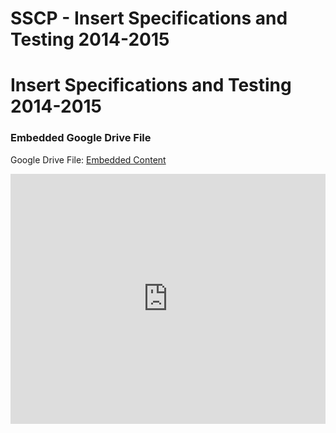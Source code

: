 # SSCP - Insert Specifications and Testing 2014-2015

# Insert Specifications and Testing 2014-2015

[](https://drive.google.com/folderview?id=1Zgq12gmXOGLCP3vIIIZVfymUZXDKENEz)

### Embedded Google Drive File

Google Drive File: [Embedded Content](https://drive.google.com/embeddedfolderview?id=1Zgq12gmXOGLCP3vIIIZVfymUZXDKENEz#list)

<iframe width="100%" height="400" src="https://drive.google.com/embeddedfolderview?id=1Zgq12gmXOGLCP3vIIIZVfymUZXDKENEz#list" frameborder="0"></iframe>

